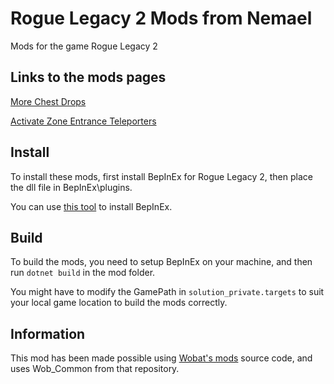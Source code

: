 # Rogue Legacy 2 Mods from Nemael

Mods for the game Rogue Legacy 2

## Links to the mods pages

[More Chest Drops](https://www.nexusmods.com/roguelegacy2/mods/10)

[Activate Zone Entrance Teleporters](https://www.nexusmods.com/roguelegacy2/mods/11)

## Install

To install these mods, first install BepInEx for Rogue Legacy 2, then place the dll file in BepInEx\plugins.

You can use [this tool](https://www.nexusmods.com/site/mods/287) to install BepInEx.

## Build
To build the mods, you need to setup BepInEx on your machine, and then run `dotnet build` in the mod folder.

You might have to modify the GamePath in `solution_private.targets` to suit your local game location to build the mods correctly.

## Information

This mod has been made possible using [Wobat's mods](https://github.com/wobatt/RogueLegacy2Mods) source code, and uses Wob_Common from that repository.
